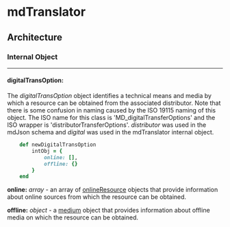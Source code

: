 # mdTranslator

## Architecture

### Internal Object
---
#### digitalTransOption:

The *digitalTransOption* object identifies a technical means and media by which a resource can be obtained from the associated distributor.  Note that there is some confusion in naming caused by the ISO 19115 naming of this object.  The ISO name for this class is 'MD_digitalTransferOptions' and the ISO wrapper is 'distributorTransferOptions'.  *distributor* was used in the mdJson schema and *digital* was used in the mdTranslator internal object.

````ruby
    def newDigitalTransOption
        intObj = {
            online: [],
            offline: {}
        }
    end
````

__online:__ *array* - an array of [onlineResource](../mdtranslator/onlineResource.md) objects that provide information about online sources from which the resource can be obtained.

__offline:__ *object* - a [medium](../mdtranslator/medium.md) object that provides information about offline media on which the resource can be obtained.
